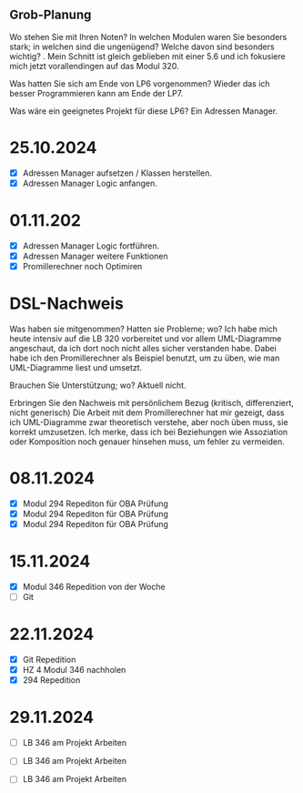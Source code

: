 ## Grob-Planung
Wo stehen Sie mit Ihren Noten? In welchen Modulen waren Sie besonders stark; in welchen sind die ungenügend? Welche davon sind besonders wichtig? .
Mein Schnitt ist gleich geblieben mit einer 5.6 und ich fokusiere mich jetzt vorallendingen auf das Modul 320.

Was hatten Sie sich am Ende von LP6 vorgenommen? 
Wieder das ich besser Programmieren kann am Ende der LP7.

Was wäre ein geeignetes Projekt für diese LP6? 
Ein Adressen Manager.

# 25.10.2024
- [X] Adressen Manager aufsetzen / Klassen herstellen.
- [X] Adressen Manager Logic anfangen.

# 01.11.202
- [X] Adressen Manager Logic fortführen.
- [X] Adressen Manager weitere Funktionen
- [X] Promillerechner noch Optimiren

# DSL-Nachweis
Was haben sie mitgenommen? Hatten sie Probleme; wo?
Ich habe mich heute intensiv auf die LB 320 vorbereitet und vor allem UML-Diagramme angeschaut, da ich dort noch nicht alles sicher verstanden habe. Dabei habe ich den Promillerechner als Beispiel benutzt, um zu üben, wie man UML-Diagramme liest und umsetzt.

Brauchen Sie Unterstützung; wo?
Aktuell nicht.

Erbringen Sie den Nachweis mit persönlichem Bezug (kritisch, differenziert, nicht generisch)
Die Arbeit mit dem Promillerechner hat mir gezeigt, dass ich UML-Diagramme zwar theoretisch verstehe, aber noch üben muss, sie korrekt umzusetzen. Ich merke, dass ich bei Beziehungen wie Assoziation oder Komposition noch genauer hinsehen muss, um fehler zu vermeiden.

# 08.11.2024
- [X] Modul 294 Repediton für OBA Prüfung
- [X] Modul 294 Repediton für OBA Prüfung
- [X] Modul 294 Repediton für OBA Prüfung

# 15.11.2024
- [X] Modul 346 Repedition von der Woche
- [ ] Git

# 22.11.2024
- [X] Git Repedition
- [X] HZ 4 Modul 346 nachholen
- [X] 294 Repedition

# 29.11.2024
- [ ] LB 346 am Projekt Arbeiten
- [ ] LB 346 am Projekt Arbeiten
- [ ] LB 346 am Projekt Arbeiten

